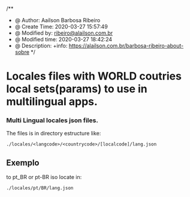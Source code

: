 /**
 * @ Author: Aailson Barbosa Ribeiro
 * @ Create Time: 2020-03-27 15:57:49
 * @ Modified by: ribeiro@alailson.com.br
 * @ Modified time: 2020-03-27 18:42:24
 * @ Description: +info: https://alailson.com.br/barbosa-ribeiro-about-sobre
 */
# Locales files with WORLD coutries local sets(params) to use in multilingual apps.
### Multi Lingual locales json files.

The files is in directory estructure like:

```
./locales/<langcode>/<countrycode>/[localcode]/lang.json
```

## Exemplo 
to pt_BR or pt-BR iso locate in:
```
./locales/pt/BR/lang.json
```
